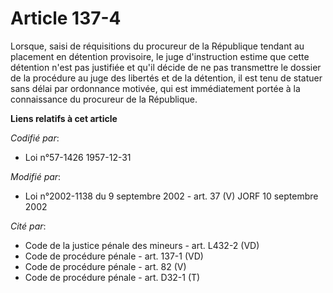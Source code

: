 # Article 137-4

Lorsque, saisi de réquisitions du procureur de la République tendant au placement en détention provisoire, le juge
d'instruction estime que cette détention n'est pas justifiée et qu'il décide de ne pas transmettre le dossier de la procédure
au juge des libertés et de la détention, il est tenu de statuer sans délai par ordonnance motivée, qui est immédiatement
portée à la connaissance du procureur de la République.

**Liens relatifs à cet article**

_Codifié par_:

  - Loi n°57-1426 1957-12-31

_Modifié par_:

  - Loi n°2002-1138 du 9 septembre 2002 - art. 37 (V) JORF 10 septembre 2002

_Cité par_:

  - Code de la justice pénale des mineurs - art. L432-2 (VD)
  - Code de procédure pénale - art. 137-1 (VD)
  - Code de procédure pénale - art. 82 (V)
  - Code de procédure pénale - art. D32-1 (T)
